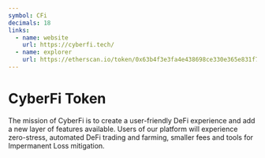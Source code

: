 ```yaml
---
symbol: CFi
decimals: 18
links:
  - name: website
    url: https://cyberfi.tech/
  - name: explorer
    url: https://etherscan.io/token/0x63b4f3e3fa4e438698ce330e365e831f7ccd1ef4
---
```


# CyberFi Token

The mission of CyberFi is to create a user-friendly DeFi experience and add a new layer of features available. Users of our platform will experience zero-stress, automated DeFi trading and farming, smaller fees and tools for Impermanent Loss mitigation.
